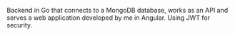 Backend in Go that connects to a MongoDB database, works as an API and serves a web application developed by me in Angular.
Using JWT for security.



